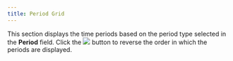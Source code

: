 ```yaml
---
title: Period Grid
---
```



This section displays the time periods based on the period type selected  in the **Period** field. Click the  ![]({{site.mi_baseurl}}/img/mi_up_arrow_button.gif) button to reverse the order in which the periods are  displayed.
